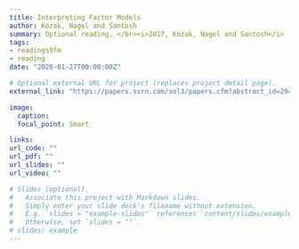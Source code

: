 ```yaml
---
title: Interpreting Factor Models
author: Kozak, Nagel and Santosh
summary: Optional reading. </br><i>2017, Kozak, Nagel and Santosh</i> 
tags:
- readings9fm
- reading
date: "2020-01-27T00:00:00Z"

# Optional external URL for project (replaces project detail page).
external_link: "https://papers.ssrn.com/sol3/papers.cfm?abstract_id=2945654"

image:
  caption: 
  focal_point: Smart

links:
url_code: ""
url_pdf: ""
url_slides: ""
url_video: ""

# Slides (optional).
#   Associate this project with Markdown slides.
#   Simply enter your slide deck's filename without extension.
#   E.g. `slides = "example-slides"` references `content/slides/example-slides.md`.
#   Otherwise, set `slides = ""`.
# slides: example
---
```


